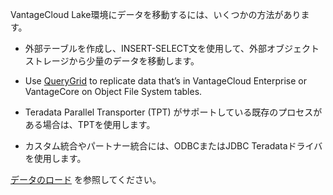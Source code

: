 VantageCloud Lake環境にデータを移動するには、いくつかの方法があります。

-   外部テーブルを作成し、INSERT-SELECT文を使用して、外部オブジェクト ストレージから少量のデータを移動します。

-   Use [QueryGrid](vyx1659391025497.md) to replicate data that’s in VantageCloud Enterprise or VantageCore on Object File System tables.

-   Teradata Parallel Transporter (TPT) がサポートしている既存のプロセスがある場合は、TPTを使用します。

-   カスタム統合やパートナー統合には、ODBCまたはJDBC Teradataドライバを使用します。

[データのロード](https://docs.teradata.com/access/sources/dita/topic?dita:topicPath=zye1681862891537.dita&utm_source=console&utm_medium=iph) を参照してください。
